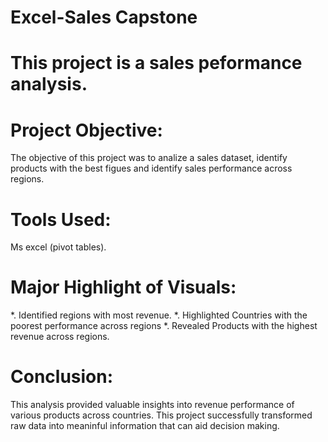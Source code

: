 # Excel-Sales Capstone

# This project is a sales peformance analysis.

# Project Objective:
The objective of this project was to analize a sales dataset, identify products with the best figues and identify sales performance across regions.

# Tools Used:
Ms excel (pivot tables).

# Major Highlight of Visuals:
*. Identified regions with most revenue.
*. Highlighted Countries with the poorest performance across regions
*. Revealed Products with the highest revenue across regions.

# Conclusion:
This analysis provided valuable insights into revenue performance of various products across countries. This project successfully transformed raw data into meaninful information that can aid decision making.
